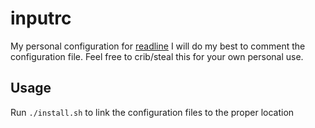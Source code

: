 # inputrc

My personal configuration for [readline](https://www.gnu.org/software/bash/manual/html_node/Readline-Init-File.html)
I will do my best to comment the configuration file. Feel free to crib/steal this for your own personal use.

## Usage

Run `./install.sh` to link the configuration files to the proper location
